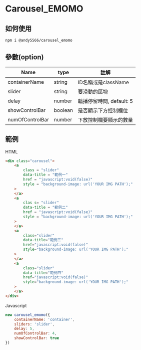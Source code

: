 # Carousel_EMOMO

## 如何使用
```bash
npm i @andy5566/carousel_emomo
```
## 參數(option)
| Name     | type | 註解 | 
| ---      | ---       | ---
| containerName | string  | ID名稱或是className
| slider     |    string    | 要滑動的區塊
| delay | number | 輪播停留時間, default: 5
| showControlBar | boolean | 是否顯示下方控制欄位
| numOfControlBar | number | 下放控制欄要顯示的數量

## 範例
HTML
```html
<div class="carousel">
    <a
        class = "slider"
        data-title = "範例一"
        href = "javascript:void(false)"
        style = "background-image: url('YOUR IMG PATH');"
    >
    </a>
    <a
        clas s= "slider"
        data-title = "範例二"
        href = "javascript:void(false)"
        style = "background-image: url('YOUR IMG PATH');"
    >
    </a>
    <a
        class="slider"
        data-title="範例三"
        href="javascript:void(false)"
        style="background-image: url('YOUR IMG PATH');"
    >
    </a>
    <a
        class="slider"
        data-title="範例四"
        href="javascript:void(false)"
        style="background-image: url('YOUR IMG PATH');"
    >
    </a>
</div>
```

Javascript
```javascript
new carousel_emomo({
    containerName: 'container',
    sliders: 'slider',
    delay: 5,
    numOfControlBar: 4,
    showControlBar: true
})
```
